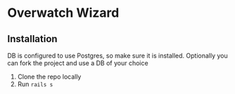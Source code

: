 # Overwatch Wizard

## Installation

DB is configured to use Postgres, so make sure it is installed. Optionally you can fork the project and use a DB of your choice

1. Clone the repo locally
2. Run `rails s`
